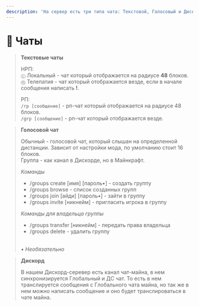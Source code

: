 ```yaml
---
description: 'На сервер есть три типа чата: Текстовой, Голосовый и Дискорд'
---
```


# 💬 Чаты

> ﻿**Текстовые чаты**
>
> НРП:\
> `Ⓛ` Локальный - чат который отображается на радиусе **48** блоков.\
> `Ⓖ` Телепатия - чат который отображается везде, если в начале сообщения написать **!**.
>
> РП:\
> `/rp [сообщение]` - рп-чат который отображается на радиусе 48 блоков.\
> `/grp [сообщение]` - рп-чат который отображается везде.

> **Голосовой чат**
>
> Обычный - голосовой чат, который слышан на определенной дистанции. Зависит от настройки мода, по умолчанию стоит 16 блоков. \
> Группа - как канал в Дискорде, но в Майнкрафт.
>
> _Команды_
>
> * /groups create \[имя] \[пароль•] - создать группу
> * /groups browse - список созданных групп
> * /groups join \[айди] \[пароль•] - зайти в группу
> * /groups invite \[никнейм] - пригласить игрока в группу&#x20;
>
> _Команды для владельца группы_
>
> * /groups transfer \[никнейм] - передать права владельца
> * /groups delete - удалить группу
>
> \
> _• Необязательно_&#x20;

> **Дискорд**
>
> В нашем Дискорд-серевер есть канал чат-майна, в нем синхронизируется Глобальный и ДС чат. То есть в нем транслируется сообщения с Глобального чата майна, но так же в нем можно написать сообщение и оно будет транслироваться в чате майна.
